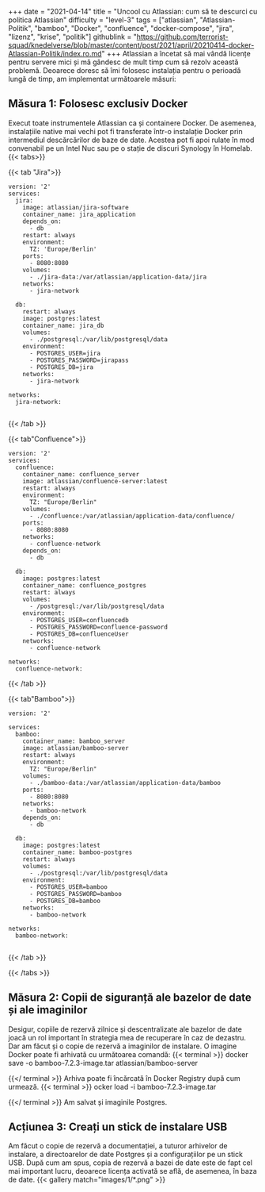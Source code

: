 +++
date = "2021-04-14"
title = "Uncool cu Atlassian: cum să te descurci cu politica Atlassian"
difficulty = "level-3"
tags = ["atlassian", "Atlassian-Politik", "bamboo", "Docker", "confluence", "docker-compose", "jira", "lizenz", "krise", "politik"]
githublink = "https://github.com/terrorist-squad/knedelverse/blob/master/content/post/2021/april/20210414-docker-Atlassian-Politik/index.ro.md"
+++
Atlassian a încetat să mai vândă licențe pentru servere mici și mă gândesc de mult timp cum să rezolv această problemă. Deoarece doresc să îmi folosesc instalația pentru o perioadă lungă de timp, am implementat următoarele măsuri:
## Măsura 1: Folosesc exclusiv Docker
Execut toate instrumentele Atlassian ca și containere Docker. De asemenea, instalațiile native mai vechi pot fi transferate într-o instalație Docker prin intermediul descărcărilor de baze de date. Acestea pot fi apoi rulate în mod convenabil pe un Intel Nuc sau pe o stație de discuri Synology în Homelab.
{{< tabs>}}


{{< tab "Jira">}}


```
version: '2'
services:
  jira:
    image: atlassian/jira-software
    container_name: jira_application
    depends_on:
      - db
    restart: always
    environment:
      TZ: 'Europe/Berlin'
    ports:
      - 8080:8080
    volumes:
      - ./jira-data:/var/atlassian/application-data/jira
    networks:
      - jira-network
      
  db:
    restart: always
    image: postgres:latest
    container_name: jira_db
    volumes:
      - ./postgresql:/var/lib/postgresql/data
    environment:
      - POSTGRES_USER=jira
      - POSTGRES_PASSWORD=jirapass
      - POSTGRES_DB=jira
    networks:
      - jira-network

networks:
  jira-network:


```

{{< /tab >}}


{{< tab"Confluence">}}


```
version: '2'
services:
  confluence:
    container_name: confluence_server
    image: atlassian/confluence-server:latest
    restart: always
    environment:
      TZ: "Europe/Berlin"
    volumes:
      - ./confluence:/var/atlassian/application-data/confluence/
    ports:
      - 8080:8080
    networks:
      - confluence-network
    depends_on:
      - db

  db:
    image: postgres:latest
    container_name: confluence_postgres
    restart: always
    volumes:
      - /postgresql:/var/lib/postgresql/data
    environment:
      - POSTGRES_USER=confluencedb
      - POSTGRES_PASSWORD=confluence-password
      - POSTGRES_DB=confluenceUser
    networks:
      - confluence-network

networks:
  confluence-network:

```

{{< /tab >}}


{{< tab"Bamboo">}}


```
version: '2'

services:
  bamboo:
    container_name: bamboo_server
    image: atlassian/bamboo-server
    restart: always
    environment:
      TZ: "Europe/Berlin"
    volumes:
      - ./bamboo-data:/var/atlassian/application-data/bamboo
    ports:
      - 8080:8080
    networks:
      - bamboo-network
    depends_on:
      - db

  db:
    image: postgres:latest
    container_name: bamboo-postgres
    restart: always
    volumes:
      - ./postgresql:/var/lib/postgresql/data
    environment:
      - POSTGRES_USER=bamboo
      - POSTGRES_PASSWORD=bamboo
      - POSTGRES_DB=bamboo
    networks:
      - bamboo-network

networks:
  bamboo-network:


```

{{< /tab >}}


{{< /tabs >}}


## Măsura 2: Copii de siguranță ale bazelor de date și ale imaginilor
Desigur, copiile de rezervă zilnice și descentralizate ale bazelor de date joacă un rol important în strategia mea de recuperare în caz de dezastru. Dar am făcut și o copie de rezervă a imaginilor de instalare. O imagine Docker poate fi arhivată cu următoarea comandă:
{{< terminal >}}
docker save -o bamboo-7.2.3-image.tar atlassian/bamboo-server

{{</ terminal >}}
Arhiva poate fi încărcată în Docker Registry după cum urmează.
{{< terminal >}}
ocker load -i bamboo-7.2.3-image.tar

{{</ terminal >}}
Am salvat și imaginile Postgres.
## Acțiunea 3: Creați un stick de instalare USB
Am făcut o copie de rezervă a documentației, a tuturor arhivelor de instalare, a directoarelor de date Postgres și a configurațiilor pe un stick USB. După cum am spus, copia de rezervă a bazei de date este de fapt cel mai important lucru, deoarece licența activată se află, de asemenea, în baza de date.
{{< gallery match="images/1/*.png" >}}

